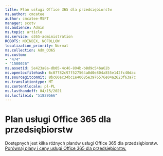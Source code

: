 ```yaml
---
title: Plan usługi Office 365 dla przedsiębiorstw
ms.author: cmcatee
author: cmcatee-MSFT
manager: scotv
ms.audience: Admin
ms.topic: article
ms.service: o365-administration
ROBOTS: NOINDEX, NOFOLLOW
localization_priority: Normal
ms.collection: Adm_O365
ms.custom:
- "474"
- "1500026"
ms.assetid: 5e423a8a-db05-4c46-804b-b8d9c54ba62b
ms.openlocfilehash: 6c07782c97f527564a0d0e804a855e142fc40dac
ms.sourcegitcommit: 8bc60ec34bc1e40685e3976576e04a2623f63a7c
ms.translationtype: MT
ms.contentlocale: pl-PL
ms.lasthandoff: 04/15/2021
ms.locfileid: "51829566"
---
```

# <a name="office-365-for-enterprise-plan"></a>Plan usługi Office 365 dla przedsiębiorstw

Dostępnych jest kilka różnych planów usługi Office 365 dla przedsiębiorstw. [Porównaj plany i ceny usługi Office 365 dla przedsiębiorstw.](https://products.office.com/business/compare-more-office-365-for-business-plans)  